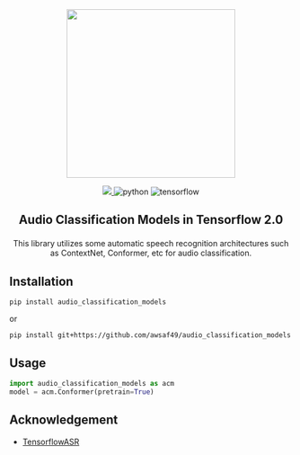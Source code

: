 <div align=center><img src="https://user-images.githubusercontent.com/36858976/175043546-a32a0c92-3797-4a4f-a87b-ec8d046dba7f.png" width=300></div>
<p align="center">
<a href="https://github.com/TensorSpeech/TensorFlowASR/blob/main/LICENSE">
  <img src="https://img.shields.io/badge/License-MIT-yellow.svg">
</a>
<img alt="python" src="https://img.shields.io/badge/python-%3E%3D3.6-blue?logo=python">
<img alt="tensorflow" src="https://img.shields.io/badge/tensorflow-%3E%3D2.5.1-orange?logo=tensorflow">
<h2 align="center">
<p>Audio Classification Models in Tensorflow 2.0</p>
</h2>
</p>
<p align="center">
This library utilizes some automatic speech recognition architectures such as ContextNet, Conformer, etc for audio classification.
</p>

  
## Installation
```shell
pip install audio_classification_models
```
or
```shell
pip install git+https://github.com/awsaf49/audio_classification_models
```

## Usage
```py
import audio_classification_models as acm
model = acm.Conformer(pretrain=True)
```

## Acknowledgement
* [TensorflowASR](https://github.com/TensorSpeech/TensorFlowASR)
